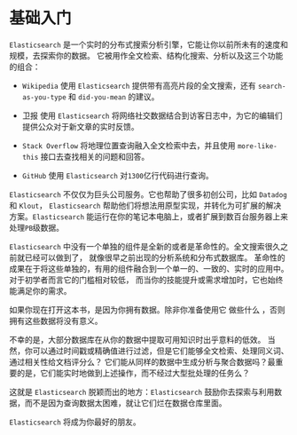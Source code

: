 # 基础入门

`Elasticsearch` 是一个实时的分布式搜索分析引擎，它能让你以前所未有的速度和规模，去探索你的数据。 它被用作全文检索、结构化搜索、分析以及这三个功能的组合：

* `Wikipedia` 使用 `Elasticsearch` 提供带有高亮片段的全文搜索，还有 `search-as-you-type` 和 `did-you-mean` 的建议。

* 卫报 使用 `Elasticsearch` 将网络社交数据结合到访客日志中，为它的编辑们提供公众对于新文章的实时反馈。

* `Stack Overflow` 将地理位置查询融入全文检索中去，并且使用 `more-like-this` 接口去查找相关的问题和回答。

* `GitHub` 使用 `Elasticsearch` 对`1300`亿行代码进行查询。


`Elasticsearch` 不仅仅为巨头公司服务。它也帮助了很多初创公司，比如 `Datadog` 和 `Klout`， `Elasticsearch` 帮助他们将想法用原型实现，并转化为可扩展的解决方案。`Elasticsearch` 能运行在你的笔记本电脑上，或者扩展到数百台服务器上来处理`PB`级数据。


`Elasticsearch` 中没有一个单独的组件是全新的或者是革命性的。全文搜索很久之前就已经可以做到了， 就像很早之前出现的分析系统和分布式数据库。 革命性的成果在于将这些单独的，有用的组件融合到一个单一的、一致的、实时的应用中。对于初学者而言它的门槛相对较低， 而当你的技能提升或需求增加时，它也始终能满足你的需求。

如果你现在打开这本书，是因为你拥有数据。除非你准备使用它 做些什么 ，否则拥有这些数据将没有意义。

不幸的是，大部分数据库在从你的数据中提取可用知识时出乎意料的低效。 当然，你可以通过时间戳或精确值进行过滤，但是它们能够全文检索、处理同义词、通过相关性给文档评分么？ 它们能从同样的数据中生成分析与聚合数据吗？最重要的是，它们能实时地做到上述操作，而不经过大型批处理的任务么？

这就是 `Elasticsearch` 脱颖而出的地方：`Elasticsearch` 鼓励你去探索与利用数据，而不是因为查询数据太困难，就让它们烂在数据仓库里面。

`Elasticsearch` 将成为你最好的朋友。
